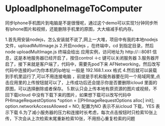 # UploadIphoneImageToComputer
同步Iphone手机图片到电脑是不是很慢呢，通过这个demo可以实现1分钟同步所有Iphone图片和视频，还能删除手机里的原图，大大缩减手机内存。

1.首先用安装nodejs，怎么安装就不说了,网上一大堆，项目中有我的本地nodejs文件，uploadMultImage.js
2.开启nodejs  ，在终端中，cd 到指定目录，然后 node  uploadMultImage.js 
   终端会给出 应用实例，访问地址为 http://:::8081 信息，这是本地服务器已经开启了，按住control ＋c 键可以关闭服务器
3.服务器开启了，接下来就是客户端了，代码中，需要先pod下来 AFNetworking，然后改写代码中连接的url为你本机的ip地址 一般是 192.168.1.xxx 格式 
4.然后就可以装载到手机里运行了,可以不用连接电脑 ，前提是手机和服务器要在同一个局域网里,点击应用里的上传按钮就可以了，上传成功后还会提示你是否要删除icloud 里面的原图，可以选择删除或者保存。
5.默认只会上传本地有原资源的图片或视频，不回下载icloud 中没有下载下来的图片，如果想下载可以改写代码中
PHImageRequestOptions *option = [[PHImageRequestOptions alloc] init];
option.networkAccessAllowed = NO;   配置为NO 表示不从icloud 下载，YES 表示下载
6.为了减小服务器的压力和连接时长考虑，每次点击按钮时只检索10张上传，下次会从上次检索末尾重新检索10张，不用担心重复检索的问题



